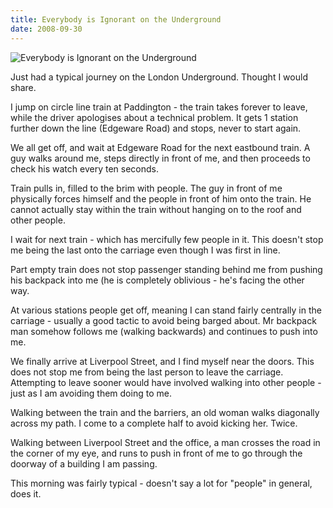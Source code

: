 ```yaml
---
title: Everybody is Ignorant on the Underground
date: 2008-09-30
---
```


![Everybody is Ignorant on the Underground](https://source.unsplash.com/npxXWgQ33ZQ/1600x900)

Just had a typical journey on the London Underground. Thought I would share.

I jump on circle line train at Paddington - the train takes forever to leave, while the driver apologises about a technical problem. It gets 1 station further down the line (Edgeware Road) and stops, never to start again.

We all get off, and wait at Edgeware Road for the next eastbound train. A guy walks around me, steps directly in front of me, and then proceeds to check his watch every ten seconds.

Train pulls in, filled to the brim with people. The guy in front of me physically forces himself and the people in front of him onto the train. He cannot actually stay within the train without hanging on to the roof and other people.

I wait for next train - which has mercifully few people in it. This doesn't stop me being the last onto the carriage even though I was first in line.

Part empty train does not stop passenger standing behind me from pushing his backpack into me (he is completely oblivious - he's facing the other way.

At various stations people get off, meaning I can stand fairly centrally in the carriage - usually a good tactic to avoid being barged about. Mr backpack man somehow follows me (walking backwards) and continues to push into me.

We finally arrive at Liverpool Street, and I find myself near the doors. This does not stop me from being the last person to leave the carriage. Attempting to leave sooner would have involved walking into other people - just as I am avoiding them doing to me.

Walking between the train and the barriers, an old woman walks diagonally across my path. I come to a complete half to avoid kicking her. Twice.

Walking between Liverpool Street and the office, a man crosses the road in the corner of my eye, and runs to push in front of me to go through the doorway of a building I am passing.

This morning was fairly typical - doesn't say a lot for "people" in general, does it.